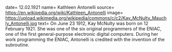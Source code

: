 date= 12.02.1921
name= Kathleen Antonelli
source= https://en.wikipedia.org/wiki/Kathleen_Antonelli
image= https://upload.wikimedia.org/wikipedia/commons/c/c2/Kay_McNulty_Mauchly_Antonelli.jpg
text= On June 23 1912,
Kay McNulty was born on 12 February 1921.
She was one of the six original programmers of the ENIAC, one of the first general-purpose electronic digital computers.
During her work programming the ENIAC, Antonelli is credited with the invention of the subroutine.
